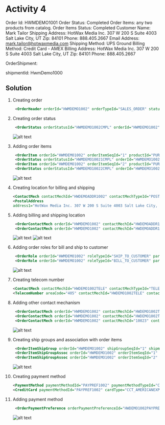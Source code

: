 # Activity 4

Order Id: HWMDEMO1001
Order Status: Completed
Order Items: any two products from catalog.
Order Items Status: Completed
Customer Name: Mark Tailor
Shipping Address:
HotWax Media Inc.
307 W 200 S
Suite 4003
Salt Lake City, UT
Zip: 84101
Phone: 888.405.2667
Email Address: <mark.tailor@hotwaxmedia.com>
Shipping Method: UPS Ground
Billing Method: Credit Card - AMEX
Billing Address:
HotWax Media Inc.
307 W 200 S
Suite 4003
Salt Lake City, UT
Zip: 84101
Phone: 888.405.2667

OrderShipment:

shipmentId: HwmDemo1000

## Solution

1. Creating order

   ```xml
    <OrderHeader orderId="HWMDEMO1002" orderTypeId="SALES_ORDER" statusId="ORDER_COMPLETED" createdBy="mark-tailor" orderDate="2024-02-03 00:00:00.0" entryDate="2024-02-04 00:00:00.0" />
   ```

2. Creating order status

   ```xml
    <OrderStatus orderStatusId="HWMDEMO1002CMPL" orderId="HWMDEMO1002" statusId="ORDER_COMPLETED" statusUserLogin="mark-tailor" />
   ```

    ![alt text](<Screenshot from 2024-02-06 14-25-49.png>)

3. Adding order items

   ```xml
    <OrderItem orderId="HWMDEMO1002" orderItemSeqId="1" productId="PURU_VARIANT_PROD1" statusId="ITEM_COMPLETED" quantity="23"/>
    <OrderStatus orderStatusId="HWMDEMO10021CMPL" orderId="HWMDEMO1002" orderItemSeqId="1" statusId="ITEM_COMPLETED" />
    <OrderItem orderId="HWMDEMO1002" orderItemSeqId="2" productId="PURU_VARIANT_PROD2" statusId="ITEM_COMPLETED" quantity="3"/>
    <OrderStatus orderStatusId="HWMDEMO10022CMPL" orderId="HWMDEMO1002" orderItemSeqId="2" statusId="ITEM_COMPLETED" />
   ```

    ![alt text](<Screenshot from 2024-02-06 14-27-34.png>)

4. Creating location for billing and shipping

    ```xml
    <ContactMech contactMechId="HWDEMOADDR1002" contactMechTypeId="POSTAL_ADDRESS" />
    <PostalAddress 
    address1="HotWax Media Inc. 307 W 200 S Suite 4003 Salt Lake City, UT" city="Salt Lake City" contactMechId="HWDEMOADDR1002" countryGeoId="USA" postalCode="84101" stateProvinceGeoId="AA" toName="Mark Tailor"/>
    ```

5. Adding billing and shipping location

   ```xml
    <OrderContactMech orderId="HWMDEMO1002" contactMechId="HWDEMOADDR1002" contactMechPurposeTypeId="BILLING_LOCATION"/>
    <OrderContactMech orderId="HWMDEMO1002" contactMechId="HWDEMOADDR1002" contactMechPurposeTypeId="SHIPPING_LOCATION"/>
   ```

   ![alt text](<Screenshot from 2024-02-06 15-02-45.png>)
   ![alt text](<Screenshot from 2024-02-06 15-02-56.png>)

6. Adding order roles for bill and ship to customer

   ```xml
    <OrderRole orderId="HWMDEMO1002" roleTypeId="SHIP_TO_CUSTOMER" partyId="MarkCustomer"/>
    <OrderRole orderId="HWMDEMO1002" roleTypeId="BILL_TO_CUSTOMER" partyId="MarkCustomer"/>
   ```

   ![alt text](<Screenshot from 2024-02-06 15-03-03.png>)

7. Creating telecom number

   ```xml
   <ContactMech contactMechId="HWDEMO1002TELE" contactMechTypeId="TELECOM_NUMBER" />
   <TelecomNumber areaCode="405" contactMechId="HWDEMO1002TELE" contactNumber="2667" countryCode="888" />
   ```

7. Adding other contact mechanism

   ```xml
    <OrderContactMech orderId="HWMDEMO1002" contactMechId="HWDEMO1002TELE" contactMechPurposeTypeId="PHONE_BILLING"/>
    <OrderContactMech orderId="HWMDEMO1002" contactMechId="HWDEMO1002TELE" contactMechPurposeTypeId="PHONE_SHIPPING"/>
    <OrderContactMech orderId="HWMDEMO1002" contactMechId="10023" contactMechPurposeTypeId="PRIMARY_EMAIL"/>
   ```

   ![alt text](<Screenshot from 2024-02-06 15-04-06.png>)

8. Creating ship groups and association with order items

   ```xml
    <OrderItemShipGroup orderId="HWMDEMO1002" shipGroupSeqId="1" shipmentMethodTypeId="GROUND" carrierPartyId="UPS" />
    <OrderItemShipGroupAssoc orderId="HWMDEMO1002" orderItemSeqId="1" shipGroupSeqId="1" quantity="23"/>
    <OrderItemShipGroupAssoc orderId="HWMDEMO1002" orderItemSeqId="2" shipGroupSeqId="1" quantity="3"/>
   ```

   ![alt text](<Screenshot from 2024-02-06 15-05-25.png>)

10. Creating payment method

    ```xml
    <PaymentMethod paymentMethodId="PAYPREF1002" paymentMethodTypeId="CREDIT_CARD" partyId="MarkCustomer" />
    <CreditCard paymentMethodId="PAYPREF1002" cardType="CCT_AMERICANEXPRESS" cardNumber="4111111111111113" firstNameOnCard="Mark" lastNameOnCard="Tailor" expireDate="06/2030" />
    ```

9. Adding payment method

   ```xml
    <OrderPaymentPreference orderPaymentPreferenceId="HWDEMO1002PAYPREF" orderId="HWMDEMO1002" paymentMethodTypeId="CREDIT_CARD" paymentMethodId="PAYPREF1002" statusId="PAYMENT_AUTHORIZED" />
   ```

    ![alt text](<Screenshot from 2024-02-06 15-06-40.png>)
